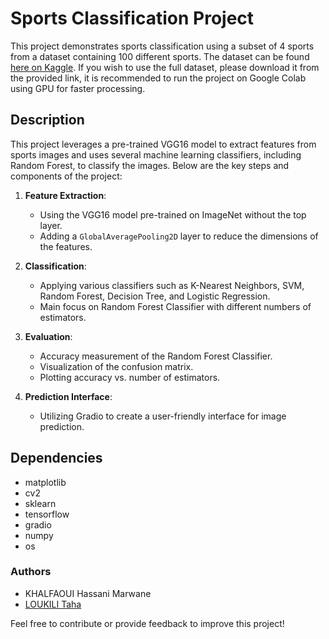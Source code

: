 # Sports Classification Project

This project demonstrates sports classification using a subset of 4 sports from a dataset containing 100 different sports. The dataset can be found [here on Kaggle](https://www.kaggle.com/datasets/gpiosenka/sports-classification). If you wish to use the full dataset, please download it from the provided link, it is recommended to run the project on Google Colab using GPU for faster processing.

## Description

This project leverages a pre-trained VGG16 model to extract features from sports images and uses several machine learning classifiers, including Random Forest, to classify the images. Below are the key steps and components of the project:

1. **Feature Extraction**: 
    - Using the VGG16 model pre-trained on ImageNet without the top layer.
    - Adding a `GlobalAveragePooling2D` layer to reduce the dimensions of the features.
    
2. **Classification**: 
    - Applying various classifiers such as K-Nearest Neighbors, SVM, Random Forest, Decision Tree, and Logistic Regression.
    - Main focus on Random Forest Classifier with different numbers of estimators.

3. **Evaluation**:
    - Accuracy measurement of the Random Forest Classifier.
    - Visualization of the confusion matrix.
    - Plotting accuracy vs. number of estimators.

4. **Prediction Interface**:
    - Utilizing Gradio to create a user-friendly interface for image prediction.


## Dependencies

- matplotlib
- cv2
- sklearn
- tensorflow
- gradio
- numpy
- os

### Authors
- KHALFAOUI Hassani Marwane
- [LOUKILI Taha](https://github.com/TahaLoukili)

Feel free to contribute or provide feedback to improve this project!

